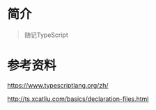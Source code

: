 # 简介

> 随记TypeScript


# 参考资料

https://www.typescriptlang.org/zh/

http://ts.xcatliu.com/basics/declaration-files.html
